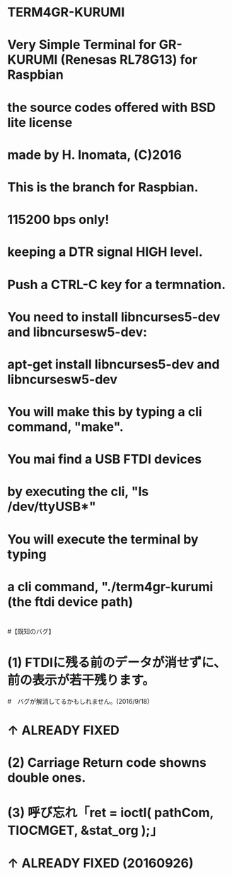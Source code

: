 # TERM4GR-KURUMI
# Very Simple Terminal for GR-KURUMI (Renesas RL78G13) for Raspbian
# the source codes offered with BSD lite license
# made by H. Inomata, (C)2016
#
# This is the branch for Raspbian.
#
# 115200 bps only!
# keeping a DTR signal HIGH level.
# Push a CTRL-C key for a termnation.
#
# You need to install libncurses5-dev and libncursesw5-dev:
# apt-get install libncurses5-dev and libncursesw5-dev
# You will make this by typing a cli command, "make".
#
# You mai find a USB FTDI devices 
# by executing the cli, "ls /dev/ttyUSB*"
#
# You will execute the terminal by typing 
# a cli command, "./term4gr-kurumi (the ftdi device path) 
#
#【既知のバグ】
# (1) FTDIに残る前のデータが消せずに、前の表示が若干残ります。
#　バグが解消してるかもしれません。(2016/9/18)
#  ↑ ALREADY FIXED
#
# (2) Carriage Return code showns double ones.
# 
# (3) 呼び忘れ「ret = ioctl( pathCom, TIOCMGET, &stat_org );」
#  ↑ ALREADY FIXED (20160926)

